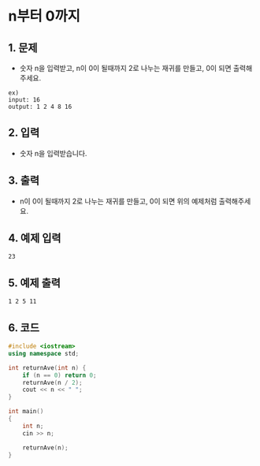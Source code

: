 # n부터 0까지

## 1. 문제
- 숫자 n을 입력받고, n이 0이 될때까지 2로 나누는 재귀를 만들고, 0이 되면 출력해주세요.

```
ex)
input: 16
output: 1 2 4 8 16
```

## 2. 입력
- 숫자 n을 입력받습니다.

## 3. 출력
- n이 0이 될때까지 2로 나누는 재귀를 만들고, 0이 되면 위의 예제처럼 출력해주세요.

## 4. 예제 입력
```
23
```

## 5. 예제 출력
```
1 2 5 11
```

## 6. 코드
```c++
#include <iostream>
using namespace std;

int returnAve(int n) {
    if (n == 0) return 0;
    returnAve(n / 2);
    cout << n << " ";
}

int main()
{
    int n;
    cin >> n;

    returnAve(n);
}
```
